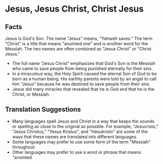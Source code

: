 # Jesus, Jesus Christ, Christ Jesus

## Facts

Jesus is God's Son. The name "Jesus" means, "Yahweh saves." The term "Christ" is a title that means "anointed one" and is another word for the Messiah. The two names are often combined as "Jesus Christ" or "Christ Jesus."

* The full name "Jesus Christ" emphasizes that God's Son is the Messiah who came to save people from being punished eternally for their sins.
* In a miraculous way, the Holy Spirit caused the eternal Son of God to be born as a human being. His earthly parents were told by an angel to call him "Jesus" because he was destined to save people from their sins.
* Jesus did many miracles that revealed that he is God and that he is the Christ, or Messiah.


## Translation Suggestions



* Many languages spell Jesus and Christ in a way that keeps the sounds or spelling as close to the original as possible. For example, "Jesucristo," "Jezus Christus," "Yesus Kristus", and "Hesukristo" are some of the ways that these names are translated into different languages.
* Some languages may prefer to use some form of the term "Messiah" throughout.
* Other languages may prefer to use a word or phrase that means "anointed